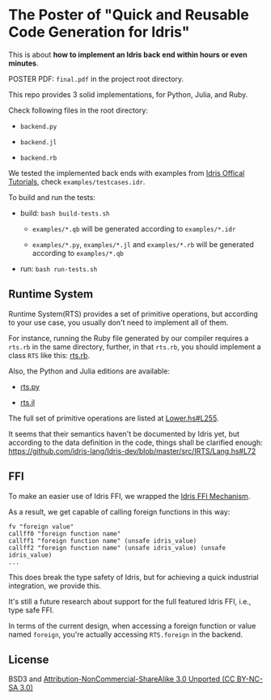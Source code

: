 # The Poster of "Quick and Reusable Code Generation for Idris"

This is about **how to implement an Idris back end within hours or even minutes**.

POSTER PDF: `final.pdf` in the project root directory.

This repo provides 3 solid implementations, for Python, Julia, and Ruby.

Check following files in the root directory:

- `backend.py`

- `backend.jl`

- `backend.rb`  

We tested the implemented back ends with examples from [Idris Offical Tutorials](http://docs.idris-lang.org/en/latest/tutorial),
check `examples/testcases.idr`.

To build and run the tests:

- build: `bash build-tests.sh`

    - `examples/*.qb` will be generated according to `examples/*.idr`

    - `examples/*.py`, `examples/*.jl` and `examples/*.rb`  will be generated according to `examples/*.qb`
   
- run: `bash run-tests.sh`

## Runtime System

Runtime System(RTS) provides a set of primitive operations, but according to your use case, you usually
don't need to implement all of them.

For instance, running the Ruby file generated by our compiler requires a `rts.rb` in the same directory,
further, in that `rts.rb`, you should implement a class `RTS` like this: [rts.rb](https://bitbucket.org/thautwarm/ppl2020-idris-codegen-backend/src/master/examples/rts.rb).

Also, the Python and Julia editions are available:

- [rts.py](https://bitbucket.org/thautwarm/ppl2020-idris-codegen-backend/src/master/examples/rts.py)

- [rts.jl](https://bitbucket.org/thautwarm/ppl2020-idris-codegen-backend/src/master/examples/rts.jl)

The full set of primitive operations are listed at [Lower.hs#L255](https://bitbucket.org/thautwarm/ppl2020-idris-codegen-backend/src/b5dee65c805a0715785f1eeac949de16e37da966/src/Quick/Lower.hs#lines-255).

It seems that their semantics haven't be documented by Idris yet, but according to the data definition in the code,
things shall be clarified enough: https://github.com/idris-lang/Idris-dev/blob/master/src/IRTS/Lang.hs#L72

## FFI

To make an easier use of Idris FFI, we wrapped the [Idris FFI Mechanism](http://docs.idris-lang.org/en/latest/reference/ffi.html).

As a result, we get capable of calling foreign functions in this way:

```
fv "foreign value"
callff0 "foreign function name"
callff1 "foreign function name" (unsafe idris_value)
callff2 "foreign function name" (unsafe idris_value) (unsafe idris_value)
...
```

This does break the type safety of Idris, but for achieving a quick industrial integration, we provide this.

It's still a future research about support for the full featured Idris FFI, i.e., type safe FFI.

In terms of the current design,
when accessing a foreign function or value named `foreign`, you're actually accessing `RTS.foreign` in the backend.     

## License

BSD3 and [Attribution-NonCommercial-ShareAlike 3.0 Unported (CC BY-NC-SA 3.0)](https://creativecommons.org/licenses/by-nc-sa/3.0/)